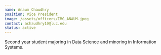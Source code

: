 ```yaml
---
name: Anaum Chaudhry 
position: Vice President
image: /assets/officers/IMG_ANAUM.jpeg
contact: achaudhry10@luc.edu
status: active
---
```


Second year student majoring in Data Science and minoring in Information Systems.
